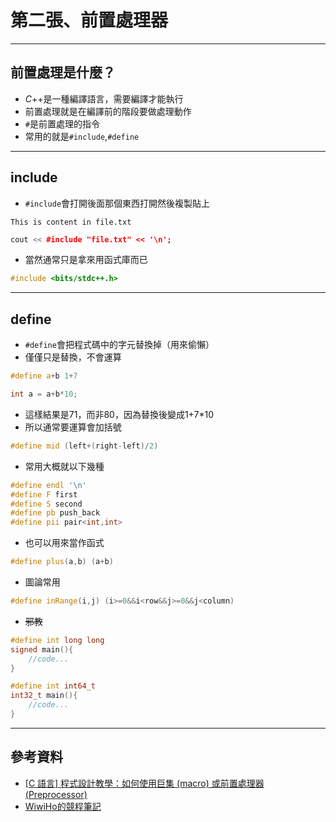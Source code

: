 # 第二張、前置處理器
---
## 前置處理是什麼？
- $C$++是一種編譯語言，需要編譯才能執行
- 前置處理就是在編譯前的階段要做處理動作
- `#`是前置處理的指令
- 常用的就是`#include`,`#define`
---
## include
- `#include`會打開後面那個東西打開然後複製貼上
```text
This is content in file.txt
```
```cpp
cout << #include "file.txt" << '\n';
```
- 當然通常只是拿來用函式庫而已
```cpp
#include <bits/stdc++.h>
```
---
## define
- `#define`會把程式碼中的字元替換掉（用來偷懶）
- 僅僅只是替換，不會運算
```cpp
#define a+b 1+7
```
```cpp
int a = a+b*10;
```
- 這樣結果是71，而非80，因為替換後變成1+7*10
- 所以通常要運算會加括號
```cpp
#define mid (left+(right-left)/2)
```
- 常用大概就以下幾種
```cpp
#define endl '\n'
#define F first
#define S second
#define pb push_back
#define pii pair<int,int>
```
- 也可以用來當作函式
```cpp
#define plus(a,b) (a+b)
```
- 圖論常用
```cpp
#define inRange(i,j) (i>=0&&i<row&&j>=0&&j<column)
```
- ~~邪教~~
```cpp
#define int long long
signed main(){
    //code...
}
```
```cpp
#define int int64_t
int32_t main(){
    //code...
}
```
---
## 參考資料
- [[C 語言] 程式設計教學：如何使用巨集 (macro) 或前置處理器 (Preprocessor)](https://opensourcedoc.com/c-programming/preprocessor/)
- [WiwiHo的競程筆記](https://cp.wiwiho.me/preprocessor/)



